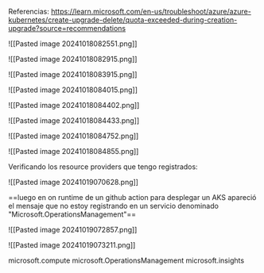 
Referencias:
https://learn.microsoft.com/en-us/troubleshoot/azure/azure-kubernetes/create-upgrade-delete/quota-exceeded-during-creation-upgrade?source=recommendations




![[Pasted image 20241018082551.png]]


![[Pasted image 20241018082915.png]]

![[Pasted image 20241018083915.png]]

![[Pasted image 20241018084015.png]]

![[Pasted image 20241018084402.png]]

![[Pasted image 20241018084433.png]]

![[Pasted image 20241018084752.png]]

![[Pasted image 20241018084855.png]]


Verificando los resource providers que tengo registrados:

![[Pasted image 20241019070628.png]]

==luego en on runtime de un github action para desplegar un AKS apareció el mensaje que no estoy registrando en un servicio denominado "Microsoft.OperationsManagement"==

![[Pasted image 20241019072857.png]]

![[Pasted image 20241019073211.png]]

microsoft.compute
microsoft.OperationsManagement
microsoft.insights